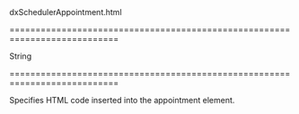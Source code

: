 <!--id-->dxSchedulerAppointment.html<!--/id-->
===========================================================================
<!--type-->String<!--/type-->
===========================================================================

<!--shortDescription-->
Specifies HTML code inserted into the appointment element.
<!--/shortDescription-->

<!--fullDescription-->

<!--/fullDescription-->